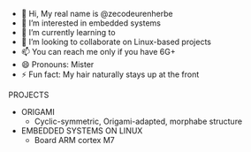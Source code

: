 - 👋 Hi, My real name is @zecodeurenherbe
- 👀 I’m interested in embedded systems
- 🌱 I’m currently learning to 
- 💞️ I’m looking to collaborate on Linux-based projects
- 📫 You can reach me only if you have 6G+
- 😄 Pronouns: Mister
- ⚡ Fun fact: My hair naturally stays up at the front
  
PROJECTS
  - ORIGAMI
    - Cyclic-symmetric, Origami-adapted, morphabe structure  
  - EMBEDDED SYSTEMS ON LINUX
    - Board ARM cortex M7
<!---
zecodeurenherbe/zecodeurenherbe is a ✨ special ✨ repository because its `README.md` (this file) appears on your GitHub profile.
You can click the Preview link to take a look at your changes.
--->
